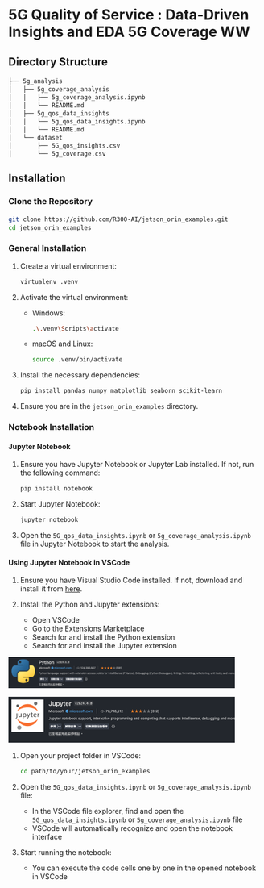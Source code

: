 # 5G Quality of Service : Data-Driven Insights and EDA 5G Coverage WW

## Directory Structure

```
├── 5g_analysis
│   ├── 5g_coverage_analysis
│   │   ├── 5g_coverage_analysis.ipynb
│   │   └── README.md
│   ├── 5g_qos_data_insights
│   │   └── 5g_qos_data_insights.ipynb
│   │   └── README.md
│   └── dataset
│       ├── 5G_qos_insights.csv
│       └── 5g_coverage.csv
```

## Installation

### Clone the Repository

```sh
git clone https://github.com/R300-AI/jetson_orin_examples.git
cd jetson_orin_examples
```

### General Installation

1. Create a virtual environment:

    ```sh
    virtualenv .venv
    ```

2. Activate the virtual environment:
    - Windows:

        ```sh
        .\.venv\Scripts\activate
        ```

    - macOS and Linux:

        ```sh
        source .venv/bin/activate
        ```

3. Install the necessary dependencies:

    ```sh
    pip install pandas numpy matplotlib seaborn scikit-learn
    ```

4. Ensure you are in the `jetson_orin_examples` directory.

### Notebook Installation

#### Jupyter Notebook

1. Ensure you have Jupyter Notebook or Jupyter Lab installed. If not, run the following command:

    ```sh
    pip install notebook
    ```

2. Start Jupyter Notebook:

    ```sh
    jupyter notebook
    ```

3. Open the `5G_qos_data_insights.ipynb` or `5g_coverage_analysis.ipynb` file in Jupyter Notebook to start the analysis.

#### Using Jupyter Notebook in VSCode

1. Ensure you have Visual Studio Code installed. If not, download and install it from [here](https://code.visualstudio.com/).

2. Install the Python and Jupyter extensions:
    - Open VSCode
    - Go to the Extensions Marketplace
    - Search for and install the Python extension
    - Search for and install the Jupyter extension

<img src="src/images/python_extension.png" width="450px"></img>

<img src="src/images/jupyter_extension.png" width="450px"></img>

1. Open your project folder in VSCode:

    ```sh
    cd path/to/your/jetson_orin_examples
    ```

2. Open the `5G_qos_data_insights.ipynb` or `5g_coverage_analysis.ipynb` file:
    - In the VSCode file explorer, find and open the `5G_qos_data_insights.ipynb` or `5g_coverage_analysis.ipynb` file
    - VSCode will automatically recognize and open the notebook interface

3. Start running the notebook:
    - You can execute the code cells one by one in the opened notebook in VSCode
